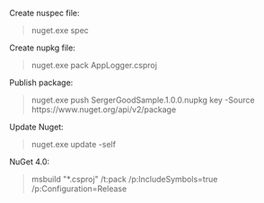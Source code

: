 ﻿Create nuspec file:
<blockquote>nuget.exe spec</blockquote>

Create nupkg file:
<blockquote>nuget.exe pack AppLogger.csproj</blockquote>

Publish package:
<blockquote>nuget.exe push SergerGoodSample.1.0.0.nupkg key -Source https://www.nuget.org/api/v2/package</blockquote>

Update Nuget:
<blockquote>nuget.exe update -self</blockquote>

NuGet 4.0:
<blockquote>msbuild "*.csproj" /t:pack /p:IncludeSymbols=true /p:Configuration=Release</blockquote>
